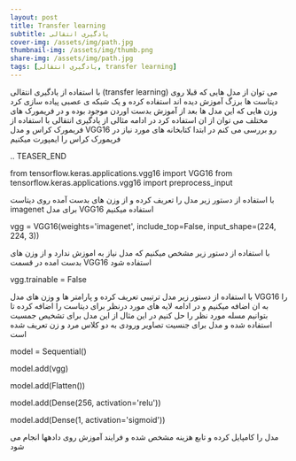 ```yaml
---
layout: post
title: Transfer learning
subtitle: یادگیری انتقالی
cover-img: /assets/img/path.jpg
thumbnail-img: /assets/img/thumb.png
share-img: /assets/img/path.jpg
tags: [یادگیری انتقالی, transfer learning]
---
```


با استفاده از یادگیری انتقالی 
(transfer learning) 
می توان از مدل هایی که قبلا روی دیتاست ها برزگ آموزش دیده اند استفاده کرده و یک شبکه ی عصبی پیاده سازی کرد وزن هایی که این مدل ها بعد از 
آموزش بدست اوردن موجود بوده و در فریمورک های مختلف می توان از ان استفاده کرد در ادامه مثالی از یادگیری انتقالی با استفاده از فریمورک کراس و مدل 
VGG16
رو بررسی می کنم 
در ابتدا کتابخانه های مورد نیاز در فریمورک کراس را ایمپورت میکنیم 

.. TEASER_END

from tensorflow.keras.applications.vgg16 import VGG16
from tensorflow.keras.applications.vgg16 import preprocess_input

با استفاده از دستور زیر مدل را تعریف کرده و از وزن های بدست آمده روی دیتاست 
imagenet
برای مدل 
VGG16
استفاده میکنیم 


vgg = VGG16(weights='imagenet', include_top=False, input_shape=(224, 224, 3))

با استفاده از دستور زیر مشخص میکنیم که مدل نیاز به اموزش ندارد و از وزن های بدست امده در قسمت 
VGG16
استفاده شود 

vgg.trainable = False

با استفاده از دستور زیر مدل  ترتیبی تعریف کرده و پارامتر ها و وزن های مدل 
VGG16 
را به ان اضافه میکنیم  و در ادامه لایه های مورد درنظر برای دیتاست را اضافه کرده تا بتوانیم مسله مورد نظر را حل کنیم
در این مثال از این مدل برای تشخیص جمسیت استفاده شده و مدل برای جنسیت تصاویر ورودی به دو کلاس مرد و زن تعریف شده است

 
model = Sequential()

model.add(vgg)

model.add(Flatten())

model.add(Dense(256, activation='relu'))

model.add(Dense(1, activation='sigmoid'))


مدل را کامپایل کرده و تابع هزینه مشخص شده و فرایند آموزش روی دادهها انجام می شود 
